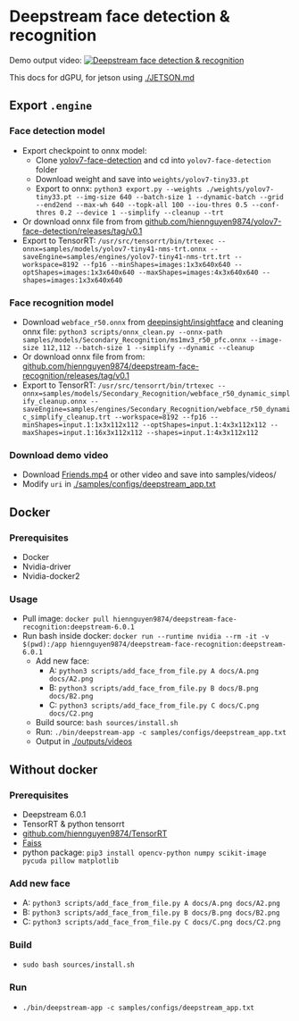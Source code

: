 # Deepstream face detection & recognition

Demo output video: [![Deepstream face detection & recognition](https://img.youtube.com/vi/eim-uTRNYtg/0.jpg)](https://www.youtube.com/watch?v=eim-uTRNYtg)

This docs for dGPU, for jetson using [./JETSON.md](./JETSON.md)

## Export `.engine`

### Face detection model

-   Export checkpoint to onnx model:
    -   Clone [yolov7-face-detection](https://github.com/hiennguyen9874/yolov7-face-detection) and cd into `yolov7-face-detection` folder
    -   Download weight and save into `weights/yolov7-tiny33.pt`
    -   Export to onnx: `python3 export.py --weights ./weights/yolov7-tiny33.pt --img-size 640 --batch-size 1 --dynamic-batch --grid --end2end --max-wh 640 --topk-all 100 --iou-thres 0.5 --conf-thres 0.2 --device 1 --simplify --cleanup --trt`
-   Or download onnx file from from [github.com/hiennguyen9874/yolov7-face-detection/releases/tag/v0.1](https://github.com/hiennguyen9874/yolov7-face-detection/releases/tag/v0.1)
-   Export to TensorRT: `/usr/src/tensorrt/bin/trtexec --onnx=samples/models/yolov7-tiny41-nms-trt.onnx --saveEngine=samples/engines/yolov7-tiny41-nms-trt.trt --workspace=8192 --fp16 --minShapes=images:1x3x640x640 --optShapes=images:1x3x640x640 --maxShapes=images:4x3x640x640 --shapes=images:1x3x640x640`

### Face recognition model

-   Download `webface_r50.onnx` from [deepinsight/insightface](https://github.com/deepinsight/insightface/blob/master/model_zoo/README.md) and cleaning onnx file: `python3 scripts/onnx_clean.py --onnx-path samples/models/Secondary_Recognition/ms1mv3_r50_pfc.onnx --image-size 112,112 --batch-size 1 --simplify --dynamic --cleanup`
-   Or download onnx file from from: [github.com/hiennguyen9874/deepstream-face-recognition/releases/tag/v0.1](https://github.com/hiennguyen9874/deepstream-face-recognition/releases/tag/v0.1)
-   Export to TensorRT: `/usr/src/tensorrt/bin/trtexec --onnx=samples/models/Secondary_Recognition/webface_r50_dynamic_simplify_cleanup.onnx --saveEngine=samples/engines/Secondary_Recognition/webface_r50_dynamic_simplify_cleanup.trt --workspace=8192 --fp16 --minShapes=input.1:1x3x112x112 --optShapes=input.1:4x3x112x112 --maxShapes=input.1:16x3x112x112 --shapes=input.1:4x3x112x112`

### Download demo video

-   Download [Friends.mp4](https://github.com/hiennguyen9874/deepstream-face-recognition/releases/download/v0.1/Friends.mp4) or other video and save into samples/videos/
-   Modify `uri` in [./samples/configs/deepstream_app.txt](./samples/configs/deepstream_app.txt)

## Docker

### Prerequisites

-   Docker
-   Nvidia-driver
-   Nvidia-docker2

### Usage

-   Pull image: `docker pull hiennguyen9874/deepstream-face-recognition:deepstream-6.0.1`
-   Run bash inside docker: `docker run --runtime nvidia --rm -it -v $(pwd):/app hiennguyen9874/deepstream-face-recognition:deepstream-6.0.1`
    -   Add new face:
        -   A: `python3 scripts/add_face_from_file.py A docs/A.png docs/A2.png`
        -   B: `python3 scripts/add_face_from_file.py B docs/B.png docs/B2.png`
        -   C: `python3 scripts/add_face_from_file.py C docs/C.png docs/C2.png`
    -   Build source: `bash sources/install.sh`
    -   Run: `./bin/deepstream-app -c samples/configs/deepstream_app.txt`
    -   Output in [./outputs/videos](./outputs/videos/)

## Without docker

### Prerequisites

-   Deepstream 6.0.1
-   TensorRT & python tensorrt
-   [github.com/hiennguyen9874/TensorRT](https://github.com/hiennguyen9874/TensorRT)
-   [Faiss](./FAISS.md)
-   python package: `pip3 install opencv-python numpy scikit-image pycuda pillow matplotlib`

### Add new face

-   A: `python3 scripts/add_face_from_file.py A docs/A.png docs/A2.png`
-   B: `python3 scripts/add_face_from_file.py B docs/B.png docs/B2.png`
-   C: `python3 scripts/add_face_from_file.py C docs/C.png docs/C2.png`

### Build

-   `sudo bash sources/install.sh`

### Run

-   `./bin/deepstream-app -c samples/configs/deepstream_app.txt`
